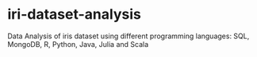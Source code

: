# iri-dataset-analysis

Data Analysis of iris dataset using different programming languages: SQL, MongoDB, R, Python, Java, Julia and Scala
